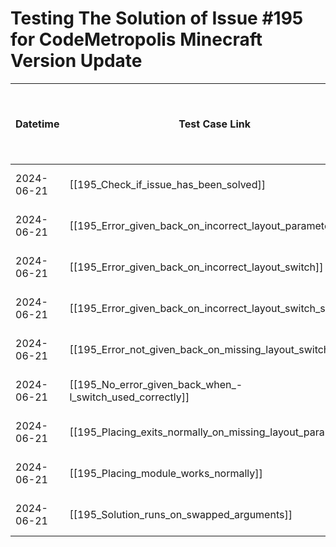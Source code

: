 # Testing The Solution of Issue #195 for CodeMetropolis Minecraft Version Update

| Datetime   | Test Case Link                                             | Tester            | Passed/Failed | Links to issues (if a bug is found) | Consequences (if the test case needs to be fixed) |
| ---------- | ---------------------------------------------------------- | ----------------- | ------------- | ----------------------------------- | ------------------------------------------------- |
| 2024-06-21 | [[195_Check_if_issue_has_been_solved]]                     | Tóth Bojnik Tibor | Passed        |                                     |                                                   |
| 2024-06-21 | [[195_Error_given_back_on_incorrect_layout_parameter]]     | Tóth Bojnik Tibor | Passed        |                                     |                                                   |
| 2024-06-21 | [[195_Error_given_back_on_incorrect_layout_switch]]        | Tóth Bojnik Tibor | Passed        |                                     |                                                   |
| 2024-06-21 | [[195_Error_given_back_on_incorrect_layout_switch_swap]]   | Tóth Bojnik Tibor | Passed        |                                     |                                                   |
| 2024-06-21 | [[195_Error_not_given_back_on_missing_layout_switch]]      | Tóth Bojnik Tibor | Passed        |                                     |                                                   |
| 2024-06-21 | [[195_No_error_given_back_when_-l_switch_used_correctly]]  | Tóth Bojnik Tibor | Passed        |                                     |                                                   |
| 2024-06-21 | [[195_Placing_exits_normally_on_missing_layout_parameter]] | Tóth Bojnik Tibor | Passed        |                                     |                                                   |
| 2024-06-21 | [[195_Placing_module_works_normally]]                      | Tóth Bojnik Tibor | Passed        |                                     |                                                   |
| 2024-06-21 | [[195_Solution_runs_on_swapped_arguments]]                 | Tóth Bojnik Tibor | Passed        |                                     |                                                   |

